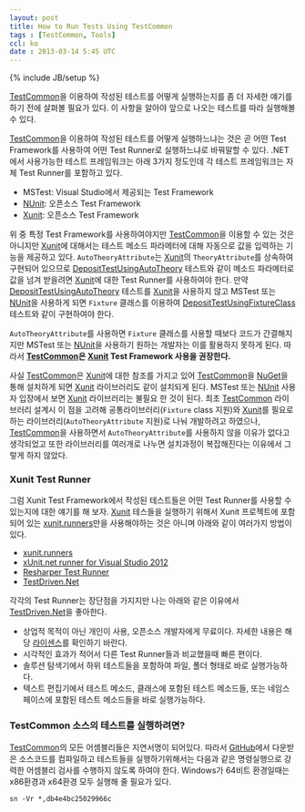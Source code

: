 ```yaml
---
layout: post
title: How to Run Tests Using TestCommon
tags : [TestCommon, Tools]
ccl: ko
date : 2013-03-14 5:45 UTC
---
```

{% include JB/setup %}

<style>
.nuget-badge code
{
	-moz-border-radius: 5px;
	-webkit-border-radius: 5px;
	background-color: #202020;
	border: 4px solid #c0c0c0;
	border-radius: 5px;
	box-shadow: 2px 2px 3px #6e6e6e;
	color: #e2e2e2;
	display: block;
	font: 1.5em 'andale mono', 'lucida console', monospace;
	line-height: 1.5em;
	overflow: auto;
	padding: 15px;
}
</style>


[TestCommon]을 이용하여 작성된 테스트를 어떻게 실행하는지를 좀 더 자세한 얘기를 하기 전에 살펴볼 필요가 있다.
이 사항을 알아야 앞으로 나오는 테스트를 따라 실행해볼 수 있다.

[TestCommon]을 이용하여 작성된 테스트를 어떻게 실행하느냐는 것은 곧 어떤 Test Framework를 사용하여 어떤 Test Runner로 실행하느냐로 바꿔말할 수 있다.
.NET에서 사용가능한 테스트 프레임워크는 아래 3가지 정도인데 각 테스트 프레임워크는 자체
Test Runner를 포함하고 있다.

*   MSTest: Visual Studio에서 제공되는 Test Framework
*   [NUnit]: 오픈소스 Test Framework
*   [Xunit]: 오픈소스 Test Framework

위 중 특정 Test Framework를 사용하여야지만 [TestCommon]을 이용할 수 있는 것은 아니지만
[Xunit]에 대해서는 테스트 메소드 파라메터에 대해 자동으로 값을 입력하는 기능을 제공하고 있다.
`AutoTheoryAttribute`는 [Xunit]의 `TheoryAttribute`를 상속하여 구현되어 있으므로 [DepositTestUsingAutoTheory] 테스트와 같이 메소드 파라메터로 값을 넘겨 받을려면
[Xunit]에 대한 Test Runner를 사용하여야 한다. 만약 [DepositTestUsingAutoTheory] 테스트를 [Xunit]을 사용하지 않고 MSTest 또는 [NUnit]을 사용하게 되면
`Fixture` 클래스를 이용하여 [DepositTestUsingFixtureClass] 테스트와 같이 구현하여야 한다.

`AutoTheoryAttribute`를 사용하면 `Fixture` 클래스를 사용할 때보다 코드가 간결해지지만
MSTest 또는 [NUnit]을 사용하기 원하는 개발자는 이를 활용하지 못하게 된다.
따라서 **[TestCommon]은 [Xunit] Test Framework 사용을 권장한다.**

사실 [TestCommon]은 [Xunit]에 대한 참조를 가지고 있어 [TestCommon]을 [NuGet]을 통해 설치하게 되면 [Xunit] 라이브러리도 같이 설치되게 된다.
MSTest 또는 [NUnit] 사용자 입장에서 보면 [Xunit] 라이브러리는 불필요 한 것이 된다.
최초 [TestCommon] 라이브러리 설계시 이 점을 고려해 공통라이브러리(`Fixture` class 지원)와
[Xunit]를 필요로하는 라이브러리(`AutoTheoryAttribute` 지원)로 나눠 개발하려고 하였으나,
[TestCommon]을 사용하면서 `AutoTheoryAttribute`를 사용하지 않을 이유가 없다고 생각되었고
또한 라이브러리를 여러개로 나누면 설치과정이 복잡해진다는 이유에서 그렇게 하지 않았다.

<!-- break -->

### Xunit Test Runner
그럼 Xunit Test Framework에서 작성된 테스트들은 어떤 Test Runner를 사용할 수 있는지에 대한 얘기를 해 보자.
[Xunit] 테스들을 실행하기 위해서 Xunit 프로젝트에 포함되어 있는 [xunit.runners]만을 사용해야하는 것은 아니며 아래와 같이 여러가지 방법이 있다.

*   [xunit.runners]
*   [xUnit.net runner for Visual Studio 2012]
*   [Resharper Test Runner]
*   [TestDriven.Net]

각각의 Test Runner는 장단점을 가지지만 나는 아래와 같은 이유에서 [TestDriven.Net]을 좋아한다.

*   상업적 목적이 아닌 개인이 사용, 오픈소스 개발자에게 무료이다. 자세한 내용은 해당 [라이센스][TestDriven.Net License]를 확인하기 바란다.
*   시각적인 효과가 적어서 다른 Test Runner들과 비교했을때 빠른 편이다.
*   솔루션 탐색기에서 하위 테스트들을 포함하여 파일, 폴더 형태로 바로 실행가능하다.
*   텍스트 편집기에서 테스트 메소드, 클래스에 포함된 테스트 메소드들, 또는 네임스페이스에 포함된 테스트 메소드들을 바로 실행가능하다.

### TestCommon 소스의 테스트를 실행하려면?
[TestCommon]의 모든 어셈블리들은 지연서명이 되어있다.
따라서 [GitHub][TestCommon]에서 다운받은 소스코드를 컴파일하고 테스트들을 실행하기위해서는 다음과 같은 명령실행으로
강력한 어셈블리 검사를 수행하지 않도록 하여야 한다. Windows가 64비트 환경일때는 x86환경과 x64환경 모두 실행해 줄 필요가 있다.

```
sn -Vr *,db4e4bc25029966c
```



[TestCommon]: <https://github.com/jwChung/TestCommon>
[NuGet]: <http://nuget.org/>
[NUnit]: <http://www.nunit.org/>
[Xunit]: <http://xunit.codeplex.com/>
[DepositTestUsingAutoTheory]: </TestCommon이란#DepositTestUsingAutoTheory>
[DepositTestUsingFixtureClass]: </TestCommon이란#DepositTestUsingFixtureClass>
[xunit.runners]: http://nuget.org/packages/xunit.runners/1.9.1
[xUnit.net runner for Visual Studio 2012]: http://visualstudiogallery.msdn.microsoft.com/463c5987-f82b-46c8-a97e-b1cde42b9099
[Resharper Test Runner]: http://www.jetbrains.com/resharper/features/unit_testing.html
[TestDriven.Net]: http://testdriven.net/
[TestDriven.Net License]: http://testdriven.net/purchase_licenses.aspx